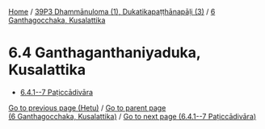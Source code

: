 
[Home](/) / [39P3 Dhammānuloma (1), Dukatikapaṭṭhānapāḷi (3)](...md) / [6 Ganthagocchaka, Kusalattika](../39P3/6.md)

# 6.4 Ganthaganthaniyaduka, Kusalattika

* [6.4.1--7 Paṭiccādivāra](6.4/6.4.1--7.md)

[Go to previous page (Hetu)](6.3/6.3.1--7/Paccayacatukka/Hetu.md) / [Go to parent page (6 Ganthagocchaka, Kusalattika)](../39P3/6.md) / [Go to next page (6.4.1--7 Paṭiccādivāra)](6.4/6.4.1--7.md)


